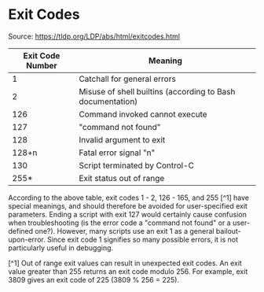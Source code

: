 # Exit Codes

Source: <https://tldp.org/LDP/abs/html/exitcodes.html>

| Exit Code Number | Meaning                                                    |
| ---------------- | ---------------------------------------------------------- |
| 1                | Catchall for general errors                                |
| 2                | Misuse of shell builtins (according to Bash documentation) |
| 126              | Command invoked cannot execute                             |
| 127              | "command not found"                                        |
| 128              | Invalid argument to exit                                   |
| 128+n            | Fatal error signal "n"                                     |
| 130              | Script terminated by Control-C                             |
| 255\*            | Exit status out of range                                   |

According to the above table, exit codes 1 - 2, 126 - 165, and 255 [^1] have special meanings, and should therefore be avoided for user-specified exit parameters. Ending a script with exit 127 would certainly cause confusion when troubleshooting (is the error code a "command not found" or a user-defined one?). However, many scripts use an exit 1 as a general bailout-upon-error. Since exit code 1 signifies so many possible errors, it is not particularly useful in debugging.

[^1] Out of range exit values can result in unexpected exit codes. An exit value greater than 255 returns an exit code modulo 256. For example, exit 3809 gives an exit code of 225 (3809 % 256 = 225).
